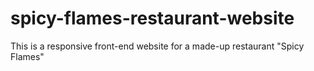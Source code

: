 # spicy-flames-restaurant-website
This is a responsive front-end website for a made-up restaurant "Spicy Flames" 
